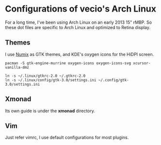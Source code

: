 Configurations of vecio's Arch Linux
====================================

For a long time, I've been using Arch Linux on an early 2013 15" rMBP. So these dot files are specific to Arch Linux and optimized to Retina display.


Themes
------

I use [Numix](https://github.com/shimmerproject/Numix) as GTK themes, and KDE's oxygen icons for the HiDPI screen.

    pacman -S gtk-engine-murrine oxygen-icons oxygen-icons-svg xcursor-vanilla-dmz

    ln -s ~/.linux/gtkrc-2.0 ~/.gtkrc-2.0
    ln -s ~/.linux/config/gtk-3.0/settings.ini ~/.config/gtk-3.0/settings.ini


Xmonad
------

Its own guide is under the **xmonad** directory.


Vim
---

Just refer vimrc, I use default configurations for most plugins.
